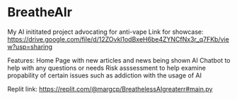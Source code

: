 # BreatheAIr
My AI inititated project advocating for anti-vape
Link for showcase: https://drive.google.com/file/d/12ZOvkl1odBxeH6be4ZYNCfNx3r_q7FKb/view?usp=sharing

Features:
Home Page with new articles and news being shown
AI Chatbot to help with any questions or needs
Risk asssessment to help examine propability of certain issues such as addiction with the usage of AI

Replit link: https://replit.com/@margcp/BreathelessAIgreaterr#main.py
